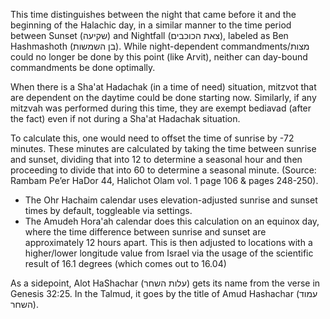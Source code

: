 This time distinguishes between the night that came before it and the beginning of the Halachic day, in a similar manner to the time period between Sunset (שקיעה) and Nightfall (צאת הכוכבים), labeled as Ben Hashmashoth (בן השמשות). While night-dependent commandments/מצות could no longer be done by this point (like Arvit), neither can day-bound commandments be done optimally.

When there is a Sha'at Hadachak (in a time of need) situation, mitzvot that are dependent on the daytime could be done starting now. Similarly, if any mitzvah was performed during this time, they are exempt bediavad (after the fact) even if not during a Sha'at Hadachak situation.

To calculate this, one would need to offset the time of sunrise by -72 minutes. These minutes are calculated by taking the time between sunrise and sunset, dividing that into 12 to determine a seasonal hour and then proceeding to divide that into 60 to determine a seasonal minute. (Source: Rambam Pe’er HaDor 44, Halichot Olam vol. 1 page 106 & pages 248-250).
- The Ohr Hachaim calendar uses elevation-adjusted sunrise and sunset times by default, toggleable via settings.
- The Amudeh Hora'ah calendar does this calculation on an equinox day, where the time difference between sunrise and sunset are approximately 12 hours apart. This is then adjusted to locations with a higher/lower longitude value from Israel via the usage of the scientific result of 16.1 degrees (which comes out to 16.04)

As a sidepoint, Alot HaShachar (עלות השחר) gets its name from the verse in Genesis 32:25. In the Talmud, it goes by the title of Amud Hashachar (עמוד השחר).